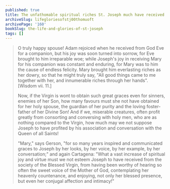 ```yaml
---
published: true
title: The unfathomable spiritual riches St. Joseph much have received as the privileged husband of the Blessed Virgin Mary, Mother of God
archiveSlug: lifegloriesofstj00thomuoft
archivePage: '160'
bookSlug: the-life-and-glories-of-st-joseph
tags: []
---
```


> O truly happy spouse! Adam rejoiced when he received from God Eve for a companion, but his joy was soon turned into sorrow, for Eve brought to him irreparable woe; while Joseph's joy in receiving Mary for his companion was constant and enduring, for Mary was to him the cause of endless felicity. Mary brought him everlasting riches as her dowry, so that he might truly say, "All good things came to me together with her, and innumerable riches through her hands". [Wisdom vii. 11.]
>
> Now, if the Virgin is wont to obtain such great graces even for sinners, enemies of her Son, how many favours must she not have obtained for her holy spouse, the guardian of her purity and the loving foster-father of her Divine Son! And if we, miserable creatures, often profit greatly from consorting and conversing with holy men, who are as nothing compared to the Virgin, how much may we not suppose Joseph to have profited by his association and conversation with the Queen of all Saints!
>
> "Mary," says Gerson, "for so many years inspired and communicated graces to Joseph by her looks, by her voice, by her example, by her conversation;" and again Cartagena: "What a vast increase of spiritual joy and virtue must we not esteem Joseph to have received from the society of the Blessed Virgin, from having been worthy of hearing so often the sweet voice of the Mother of God, contemplating her heavenly countenance, and enjoying, not only her blessed presence, but even her conjugal affection and intimacy!"
